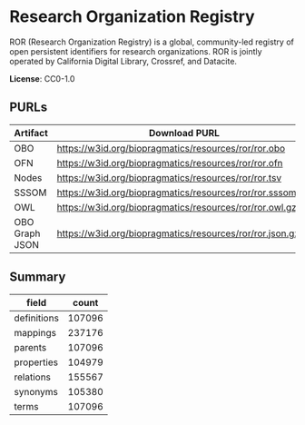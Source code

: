 # Research Organization Registry

ROR (Research Organization Registry) is a global, community-led registry
of open persistent identifiers for research organizations. ROR is jointly
operated by California Digital Library, Crossref, and Datacite.

**License**: CC0-1.0

## PURLs

| Artifact       | Download PURL                                              | Latest Versioned Download PURL                                  |
|----------------|------------------------------------------------------------|-----------------------------------------------------------------|
| OBO            | https://w3id.org/biopragmatics/resources/ror/ror.obo       | https://w3id.org/biopragmatics/resources/ror/1.36/ror.obo       |
| OFN            | https://w3id.org/biopragmatics/resources/ror/ror.ofn       | https://w3id.org/biopragmatics/resources/ror/1.36/ror.ofn       |
| Nodes          | https://w3id.org/biopragmatics/resources/ror/ror.tsv       | https://w3id.org/biopragmatics/resources/ror/1.36/ror.tsv       |
| SSSOM          | https://w3id.org/biopragmatics/resources/ror/ror.sssom.tsv | https://w3id.org/biopragmatics/resources/ror/1.36/ror.sssom.tsv |
| OWL            | https://w3id.org/biopragmatics/resources/ror/ror.owl.gz    | https://w3id.org/biopragmatics/resources/ror/1.36/ror.owl.gz    |
| OBO Graph JSON | https://w3id.org/biopragmatics/resources/ror/ror.json.gz   | https://w3id.org/biopragmatics/resources/ror/1.36/ror.json.gz   |

## Summary

| field       |   count |
|-------------|---------|
| definitions |  107096 |
| mappings    |  237176 |
| parents     |  107096 |
| properties  |  104979 |
| relations   |  155567 |
| synonyms    |  105380 |
| terms       |  107096 |
